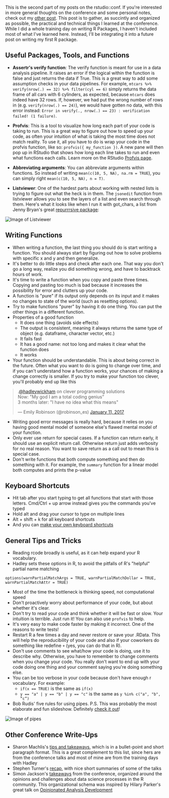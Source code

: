 This is the second part of my posts on the rstudio::conf. If you're interested in more general thoughts on the conference and some personal notes, check out my [other post](https://robinsones.github.io/RStudio-Conference-Recap/). This post is to gather, as succintly and organized as possible, the practical and technical things I learned at the conference. While I did a whole training day on writing R Packages, I haven't included most of what I've learned here. Instead, I'll be integrating it into a future post on writing my first R package. 

## Useful Packages, Tools, and Functions 
* **Assertr's verify function**: The verify function is meant for use in a data analysis pipeline. It raises an error if the logical within the function is false and just returns the data if True. This is a great way to add some assumption checks in your data pipelines. For example,  `mtcars %>% verify(nrow(.) == 32) %>% filter(cyl == 6)` simply returns the data frame of all cars with 6 cylinders, as expected, because `mtcars` does indeed have 32 rows. If, however, we had put the wrong number of rows in (e.g. `verify(nrow(.) == 24)`), we would have gotten no data, with this error instead: `Error in verify(., nrow(.) == 23) : verification failed! (1 failure)`. 

* **Profvis**: This is a tool to visualize how long each part of your code is taking to run. This is a great way to figure out how to speed up your code, as often your intuition of what is taking the most time does not match reality. To use it, all you have to do is wrap your code in the profvis function, like so: `profvis({ my_function })`. A new pane will then pop up in RStudio that shows how long each line takes to run and even what functions each calls. Learn more on the RStudio [Profvis page](https://rstudio.github.io/profvis/). 

* **Abbreviating arguments**: You can abbreviate arguments within functions. So instead of writing `mean(c(10, 5, NA), na.rm = TRUE`), you can simply right `mean(c(10, 5, NA), n = T)`. 

* **Listviewer**: One of the hardest parts about working with nested lists is trying to figure out what the heck is in them. The `jsonedit` function from listviewer allows you to see the layers of a list and even search through them. Here's what it looks like when I run it with got_chars, a list from Jenny Bryan's great [repurrrsive package](https://github.com/jennybc/repurrrsive):

![Image of Listviewer](http://robinsones.github.io/images/Listviewer.png)


## Writing Functions

* When writing a function, the last thing you should do is start writing a function. You should always start by figuring out how to solve problems with specific x and y and then generalize. 
* It's better to do little steps and check after each one. That way you don't go a long way, realize you did something wrong, and have to backtrack hours of work.  
* It's time to write a function when you copy and paste three times. Copying and pasting too much is bad because it increases the possibility for error and clutters up your code. 
* A function is "pure" if its output only depends on its input and it makes no changes to state of the world (such as resetting options).
* Try to make functions "purer" by having it do one thing. You can put the other things in a different function. 
* Properties of a good function 
  - It does one thing (avoids side effects)
  - The output is consistent, meaning it always returns the same type of object (e.g. dataframe, character vector, etc.)
  - It fails fast
  - It has a good name: not too long and makes it clear what the function does
  - It works
* Your function should be understandable. This is about being correct in the future. Often what you want to do is going to change over time, and if you can't understand how a function works, your chances of making a change correctly is smaller. If you try to make your function too clever, you'll probably end up like this 

<blockquote class="twitter-tweet" data-lang="en"><p lang="en" dir="ltr">.<a href="https://twitter.com/hadleywickham">@hadleywickham</a> on clever programming solutions<br>Now: &quot;My god I am a total coding genius” <br>3 months later: &quot;I have no idea what this means&quot;</p>&mdash; Emily Robinson (@robinson_es) <a href="https://twitter.com/robinson_es/status/819225758367449088">January 11, 2017</a></blockquote>
<script async src="//platform.twitter.com/widgets.js" charset="utf-8"></script>

* Writing good error messages is really hard, because it relies on you having good mental model of someone else's flawed mental model of your function. 
* Only ever use return for special cases. If a function can return early, it should use an explicit return call. Otherwise return just adds verbosity for no real reason. You want to save return as a call out to mean this is special case. 
* Don't write functions that both compute something and then do something with it. For example, the `summary` function for a linear model both computes and prints the p-value

## Keyboard Shortcuts

* Hit tab after you start typing to get all functions that start with those letters. Cmd/Ctrl + up arrow instead gives you the commands you've typed
* Hold alt and drag your cursor to type on multiple lines
* Alt + shift + k for all keyboard shortcuts
* And you can [make your own keyboard shortcuts](https://support.rstudio.com/hc/en-us/articles/206382178-Customizing-Keyboard-Shortcuts)

## General Tips and Tricks

* Reading rcode broadly is useful, as it can help expand your R vocabulary. 
* Hadley sets these options in R, to avoid the pitfalls of R's "helpful" partial name matching

```
options(warnPartialMatchArgs = TRUE, warnPartialMatchDollar = TRUE, warnPartialMatchAttr = TRUE)
```

* Most of the time the bottleneck is thinking speed, not computational speed
* Don't proactively worry about performance of your code, but about whether it's clear. 
* Don't try to read your code and think whether it will be fast or slow. Your intuition is terrible. Just run it! You can also use `profvis` to help. 
* It's very easy to make code faster by making it incorrect. One of the reasons to write tests!
* Restart R a few times a day and never restore or save your .RData. This will help the reproducibility of your code and also if your coworkers do something like redefine `+` (yes, you can do that in R).
* Don't use comments to see what/how your code is doing, use it to describe why. Otherwise, you have to remember to change comments when you change your code. You really don't want to end up with your code doing one thing and your comment saying you're doing something else.
* You can be too verbose in your code because don't have enough r vocabulary. For example: 
    - `if(x == TRUE)` is the same as `if(x)`
    - `y == "a" | y == "b" | y == "c"` is the same as `y %in% c("a", "b", “c”)`
* Bob Rudis' five rules for using pipes. P.S. This was probably the most elaborate and fun slideshow. Definitely [check it out](https://github.com/hrbrmstr/rstudioconf2017#readme)!

![Image of pipes](http://robinsones.github.io/images/Rules_of_pipe.png)

## Other Conference Write-Ups
* Sharon Machlis's [tips and takeaways](http://www.computerworld.com/article/3157004/data-analytics/best-tips-and-takeaways-from-rstudio-conference.html), which is in a bullet-point and short paragraph format. This is a great complement to this list, since hers are from the conference talks and most of mine are from the training days with Hadley
* Stephen Turner's [recap](http://www.gettinggeneticsdone.com/2017/01/rstudio-conference-2017-recap.html), with nice short summaries of some of the talks
* Simon Jackson's [takeaways](https://drsimonj.svbtle.com/opinions-and-challenges-at-rstudio-conf) from the conference, organized around the opinions and challenges about data science processes in the R community. This organizational schema was inspired by Hilary Parker's great talk on [Opinionated Analysis Development](http://www.slideshare.net/hilaryparker/opinionated-analysis-development)

